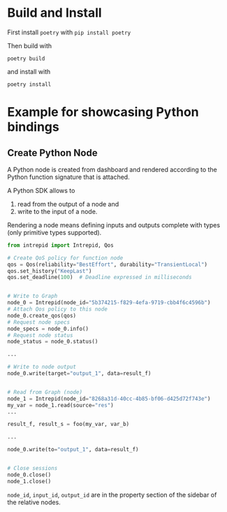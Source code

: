 # Build and Install

First install `poetry` with `pip install poetry`

Then build with

`poetry build`

and install with

`poetry install`



# Example for showcasing Python bindings

## Create Python Node

A Python node is created from dashboard and rendered according to the Python function signature that is attached.

A Python SDK allows to
1. read from the output of a node and
2. write to the input of a node.

Rendering a node means defining inputs and outputs complete with types (only primitive types supported).

```python
from intrepid import Intrepid, Qos

# Create QoS policy for function node
qos = Qos(reliability="BestEffort", durability="TransientLocal")
qos.set_history("KeepLast")
qos.set_deadline(100)  # Deadline expressed in milliseconds


# Write to Graph
node_0 = Intrepid(node_id="5b374215-f829-4efa-9719-cbb4f6c4596b")
# Attach Qos policy to this node
node_0.create_qos(qos)
# Request node specs
node_specs = node_0.info()
# Request node status
node_status = node_0.status()

...

# Write to node output
node_0.write(target="output_1", data=result_f)


# Read from Graph (node)
node_1 = Intrepid(node_id="8268a31d-40cc-4b85-bf06-d425d72f743e")
my_var = node_1.read(source="res")
...

result_f, result_s = foo(my_var, var_b)

...

node_0.write(to="output_1", data=result_f)


# Close sessions
node_0.close()
node_1.close()
```

`node_id`, `input_id`, `output_id` are in the property section of the sidebar of the relative nodes.